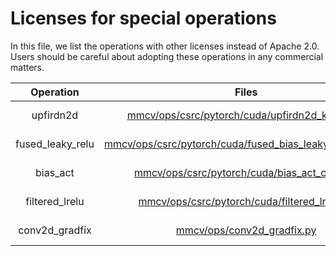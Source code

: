 # Licenses for special operations

In this file, we list the operations with other licenses instead of Apache 2.0. Users should be careful about adopting these operations in any commercial matters.

|    Operation     |                                                                             Files                                                                              |    License     |
| :--------------: | :------------------------------------------------------------------------------------------------------------------------------------------------------------: | :------------: |
|    upfirdn2d     |          [mmcv/ops/csrc/pytorch/cuda/upfirdn2d_kernel.cu](https://github.com/open-mmlab/mmcv/tree/2.x/mmcv/ops/csrc/pytorch/cuda/upfirdn2d_kernel.cu)          | NVIDIA License |
| fused_leaky_relu | [mmcv/ops/csrc/pytorch/cuda/fused_bias_leakyrelu_cuda.cu](https://github.com/open-mmlab/mmcv/tree/2.x/mmcv/ops/csrc/pytorch/cuda/fused_bias_leakyrelu_cuda.cu) | NVIDIA License |
|     bias_act     |             [mmcv/ops/csrc/pytorch/cuda/bias_act_cuda.cu](https://github.com/open-mmlab/mmcv/tree/2.x/mmcv/ops/csrc/pytorch/cuda/bias_act_cuda.cu)             | NVIDIA License |
|  filtered_lrelu  |            [mmcv/ops/csrc/pytorch/cuda/filtered_lrelu.cu](https://github.com/open-mmlab/mmcv/tree/2.x/mmcv/ops/csrc/pytorch/cuda/filtered_lrelu.cu)            | NVIDIA License |
|  conv2d_gradfix  |                              [mmcv/ops/conv2d_gradfix.py](https://github.com/open-mmlab/mmcv/tree/2.x/mmcv/ops/conv2d_gradfix.py)                              | NVIDIA License |
